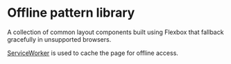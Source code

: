 # Offline pattern library

A collection of common layout components built using Flexbox that fallback gracefully in unsupported browsers.

[ServiceWorker](http://www.html5rocks.com/en/tutorials/service-worker/introduction/) is used to cache the page for offline access.
